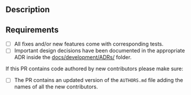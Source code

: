 <!--
Delete this comment and add a proper description of the changes contained in this PR. The text here will be used in the commit message since the approved PRs are always squash-merged. The preferred format is:

- PR Title: <type>[<scope>]: <one-line-summary>

    <type>:
        - build: Changes that affect the build system or external dependencies
        - ci: Changes to our CI configuration files and scripts
        - docs: Documentation only changes
        - feat: A new feature
        - fix: A bug fix
        - perf: A code change that improves performance
        - refactor: A code change that neither fixes a bug nor adds a feature
        - style: Changes that do not affect the meaning of the code
        - test: Adding missing tests or correcting existing tests

    <scope>: cartesian | eve | next | storage
    # ONLY if changes are limited to a specific subsystem

- PR Description:

    Description of the main changes with links to appropriate issues/documents/references/...
-->

## Description

## Requirements

- [ ] All fixes and/or new features come with corresponding tests.
- [ ] Important design decisions have been documented in the appropriate ADR inside the [docs/development/ADRs/](docs/development/ADRs/README.md) folder.

If this PR contains code authored by new contributors please make sure:

- [ ] The PR contains an updated version of the `AUTHORS.md` file adding the names of all the new contributors.
